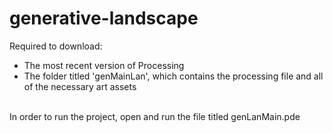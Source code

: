 # generative-landscape
Required to download:
* The most recent version of Processing
* The folder titled 'genMainLan', which contains the processing file and all of the necessary art assets
<br />
In order to run the project, open and run the file titled genLanMain.pde
